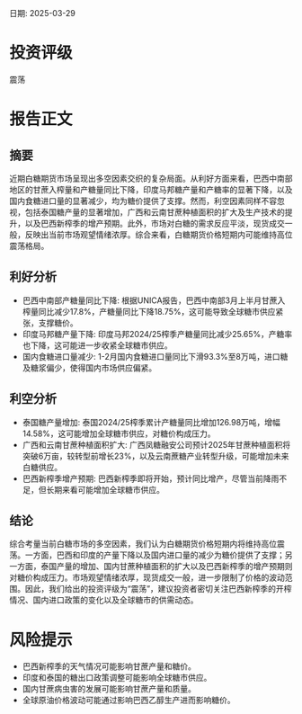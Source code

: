 
日期: 2025-03-29

# 投资评级

震荡

# 报告正文

## 摘要

近期白糖期货市场呈现出多空因素交织的复杂局面。从利好方面来看，巴西中南部地区的甘蔗入榨量和产糖量同比下降，印度马邦糖产量和产糖率的显著下降，以及国内食糖进口量的显著减少，均为糖价提供了支撑。然而，利空因素同样不容忽视，包括泰国糖产量的显著增加，广西和云南甘蔗种植面积的扩大及生产技术的提升，以及巴西新榨季的增产预期。此外，市场对白糖的需求反应平淡，现货成交一般，反映出当前市场观望情绪浓厚。综合来看，白糖期货价格短期内可能维持高位震荡格局。

## 利好分析

* 巴西中南部产糖量同比下降: 根据UNICA报告，巴西中南部3月上半月甘蔗入榨量同比减少17.8%，产糖量同比下降18.75%，这可能导致全球糖市供应紧张，支撑糖价。
* 印度马邦糖产量下降: 印度马邦2024/25榨季产糖量同比减少25.65%，产糖率也下降，这可能进一步收紧全球糖市供应。
* 国内食糖进口量减少: 1-2月国内食糖进口量同比下滑93.3%至8万吨，进口糖及糖浆偏少，使得国内市场供应偏紧。

## 利空分析

* 泰国糖产量增加: 泰国2024/25榨季累计产糖量同比增加126.98万吨，增幅14.58%，这可能增加全球糖市供应，对糖价构成压力。
* 广西和云南甘蔗种植面积扩大: 广西凤糖融安公司预计2025年甘蔗种植面积将突破6万亩，较转型前增长23%，以及云南蔗糖产业转型升级，可能增加未来白糖供应。
* 巴西新榨季增产预期: 巴西新榨季即将开始，预计同比增产，尽管当前降雨不足，但长期来看可能增加全球糖市供应。

## 结论

综合考量当前白糖市场的多空因素，我们认为白糖期货价格短期内将维持高位震荡。一方面，巴西和印度的产量下降以及国内进口量的减少为糖价提供了支撑；另一方面，泰国产量的增加、国内甘蔗种植面积的扩大以及巴西新榨季的增产预期则对糖价构成压力。市场观望情绪浓厚，现货成交一般，进一步限制了价格的波动范围。因此，我们给出的投资评级为“震荡”，建议投资者密切关注巴西新榨季的开榨情况、国内进口政策的变化以及全球糖市的供需动态。

# 风险提示

* 巴西新榨季的天气情况可能影响甘蔗产量和糖价。
* 印度和泰国的糖出口政策调整可能影响全球糖市供应。
* 国内甘蔗病虫害的发展可能影响甘蔗产量和质量。
* 全球原油价格波动可能通过影响巴西乙醇生产进而影响糖价。

